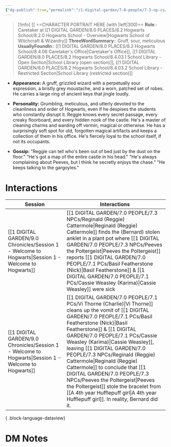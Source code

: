 ```yaml
---
{"dg-publish":true,"permalink":"/1-digital-garden/7-0-people/7-3-np-cs/reginald-reggie-cattermole/","tags":["#person","hogwarts","hogwarts-faculty","#support-staff"]}
---
```


>[!info] 
>[[ ==CHARACTER PORTRAIT HERE (with |left|300)==
>**Role**:: Caretaker at [[1 DIGITAL GARDEN/8.0 PLACES/8.2 Hogwarts School/8.2.0 Hogwarts School - Overview\|Hogwarts School of Witchcraft & Wizardry]]
>**ThreeWordSummary**:: Gruff, sour, meticulous
>**UsuallyFoundIn**:: [[1 DIGITAL GARDEN/8.0 PLACES/8.2 Hogwarts School/8.4.06 Caretaker's Office\|Caretaker's Office]], [[1 DIGITAL GARDEN/8.0 PLACES/8.2 Hogwarts School/8.4.03.1 School Library - Open Section\|School Library (open section)]], [[1 DIGITAL GARDEN/8.0 PLACES/8.2 Hogwarts School/8.4.03.2 School Library - Restricted Section\|School Library (restricted section)]]

- **Appearance:** A gruff, grizzled wizard with a perpetually sour expression, a bristly grey moustache, and a worn, patched set of robes. He carries a large ring of ancient keys that jingle loudly.
    
- **Personality:** Grumbling, meticulous, and utterly devoted to the cleanliness and order of Hogwarts, even if he despises the students who constantly disrupt it. Reggie knows every secret passage, every creaky floorboard, and every hidden nook of the castle. He's a master of cleaning charms and warding off vermin, magical or otherwise. He has a surprisingly soft spot for old, forgotten magical artifacts and keeps a collection of them in his office. He's fiercely loyal to the school itself, if not its occupants.
    
- **Gossip:** "Reggie can tell who's been out of bed just by the dust on the floor." "He's got a map of the entire castle in his head." "He's always complaining about Peeves, but I think he secretly enjoys the chase." "He keeps talking to the gargoyles."
    

# Interactions

| Session                                                                                                 | Interactions                                                                                                                                                                                                                                                                                                                        |
| ------------------------------------------------------------------------------------------------------- | ----------------------------------------------------------------------------------------------------------------------------------------------------------------------------------------------------------------------------------------------------------------------------------------------------------------------------------- |
| [[1 DIGITAL GARDEN/9.0 Chronicles/Session 1 - Welcome to Hogwarts\|Session 1 - Welcome to Hogwarts]] | [[1 DIGITAL GARDEN/7.0 PEOPLE/7.3 NPCs/Reginald (Reggie) Cattermole\|Reginald (Reggie) Cattermole]] finds the (Bernard) stolen anklet in a plant pot where [[1 DIGITAL GARDEN/7.0 PEOPLE/7.3 NPCs/Peeves the Poltergeist\|Peeves the Poltergeist]] reports [[1 DIGITAL GARDEN/7.0 PEOPLE/7.1 PCs/Basil Featherstone (Nick)\|Basil Featherstone]] & [[1 DIGITAL GARDEN/7.0 PEOPLE/7.1 PCs/Cassie Weasley (Karima)\|Cassie Weasley]] were sick                                                                                                |
| [[1 DIGITAL GARDEN/9.0 Chronicles/Session 1 - Welcome to Hogwarts\|Session 1 - Welcome to Hogwarts]] | [[1 DIGITAL GARDEN/7.0 PEOPLE/7.1 PCs/Vi Thorne (Charlie)\|Vi Thorne]] cleans up the vomit of [[1 DIGITAL GARDEN/7.0 PEOPLE/7.1 PCs/Basil Featherstone (Nick)\|Basil Featherstone]] & [[1 DIGITAL GARDEN/7.0 PEOPLE/7.1 PCs/Cassie Weasley (Karima)\|Cassie Weasley]], leaving [[1 DIGITAL GARDEN/7.0 PEOPLE/7.3 NPCs/Reginald (Reggie) Cattermole\|Reginald (Reggie) Cattermole]] to conclude that [[1 DIGITAL GARDEN/7.0 PEOPLE/7.3 NPCs/Peeves the Poltergeist\|Peeves the Poltergeist]] stole the bracelet from [[A 4th year Hufflepuff girl\|A 4th year Hufflepuff girl]]. In reality, Bernard did it. |

{ .block-language-dataview}


# DM Notes
